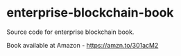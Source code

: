 # enterprise-blockchain-book
Source code for enterprise blockchain book.

Book available at Amazon - https://amzn.to/301acM2
